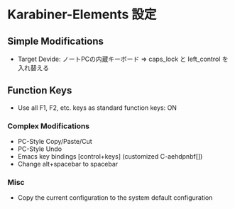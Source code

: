 # Karabiner-Elements 設定

## Simple Modifications

* Target Devide: ノートPCの内蔵キーボード => caps_lock と left_control を入れ替える

## Function Keys

* Use all F1, F2, etc. keys as standard function keys: ON

### Complex Modifications

* PC-Style Copy/Paste/Cut
* PC-Style Undo
* Emacs key bindings [control+keys] (customized C-aehdpnbf[])
* Change alt+spacebar to spacebar

### Misc

* Copy the current configuration to the system default configuration
